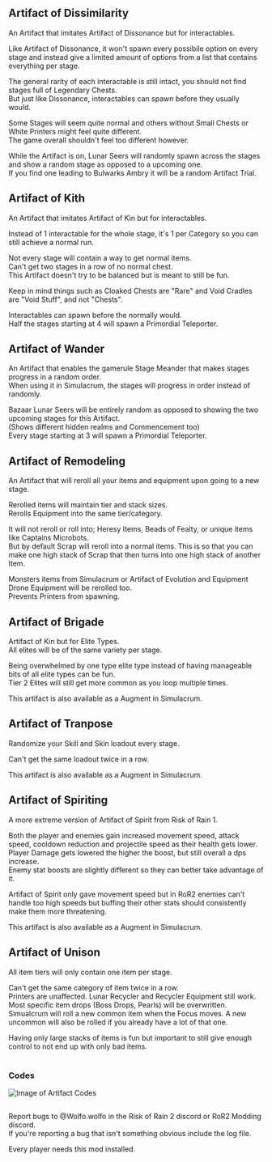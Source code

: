 ## Artifact of Dissimilarity
An Artifact that imitates Artifact of Dissonance but for interactables.

Like Artifact of Dissonance, it won't spawn every possibile option on every stage and instead give a limited amount of options from a list that contains everything per stage.

The general rarity of each interactable is still intact, you should not find stages full of Legendary Chests.\
But just like Dissonance, interactables can spawn before they usually would.

Some Stages will seem quite normal and others without Small Chests or White Printers might feel quite different.\
The game overall shouldn't feel too different however.


While the Artifact is on, Lunar Seers will randomly spawn across the stages and show a random stage as opposed to a upcoming one.\
If you find one leading to Bulwarks Ambry it will be a random Artifact Trial.

## Artifact of Kith
An Artifact that imitates Artifact of Kin but for interactables.

Instead of 1 interactable for the whole stage, it's 1 per Category so you can still achieve a normal run.

Not every stage will contain a way to get normal items.\
Can't get two stages in a row of no normal chest.\
This Artifact doesn't try to be balanced but is meant to still be fun.

Keep in mind things such as Cloaked Chests are "Rare" and Void Cradles are "Void Stuff", and not "Chests".

Interactables can spawn before the normally would.\
Half the stages starting at 4 will spawn a Primordial Teleporter.

## Artifact of Wander
An Artifact that enables the gamerule Stage Meander that makes stages progress in a random order.\
When using it in Simulacrum, the stages will progress in order instead of randomly.

Bazaar Lunar Seers will be entirely random as opposed to showing the two upcoming stages for this Artifact.\
(Shows different hidden realms and Commencement too)\
Every stage starting at 3 will spawn a Primordial Teleporter.

## Artifact of Remodeling
An Artifact that will reroll all your items and equipment upon going to a new stage.

Rerolled items will maintain tier and stack sizes.\
Rerolls Equipment into the same tier/category.

It will not reroll or roll into; Heresy Items, Beads of Fealty, or unique items like Captains Microbots.\
But by default Scrap will reroll into a normal items. This is so that you can make one high stack of Scrap that then turns into one high stack of another Item. 

Monsters items from Simulacrum or Artifact of Evolution and Equipment Drone Equipment will be rerolled too.\
Prevents Printers from spawning.

## Artifact of Brigade
Artifact of Kin but for Elite Types.\
All elites will be of the same variety per stage.

Being overwhelmed by one type elite type instead of having manageable bits of all elite types can be fun.\
Tier 2 Elites will still get more common as you loop multiple times.

This artifact is also available as a Augment in Simulacrum.

## Artifact of Tranpose
Randomize your Skill and Skin loadout every stage.

Can't get the same loadout twice in a row.

This artifact is also available as a Augment in Simulacrum.

## Artifact of Spiriting
A more extreme version of Artifact of Spirit from Risk of Rain 1.

Both the player and enemies gain increased movement speed, attack speed, cooldown reduction and projectile speed as their health gets lower.\
Player Damage gets lowered the higher the boost, but still overall a dps increase.\
Enemy stat boosts are slightly different so they can better take advantage of it. 

Artifact of Spirit only gave movement speed but in RoR2 enemies can't handle too high speeds but buffing their other stats should consistently make them more threatening.

This artifact is also available as a Augment in Simulacrum.

## Artifact of Unison
All item tiers will only contain one item per stage.

Can't get the same category of item twice in a row.\
Printers are unaffected. Lunar Recycler and Recycler Equipment still work.\
Most specific item drops (Boss Drops, Pearls) will be overwritten.\
Simualcrum will roll a new common item when the Focus moves. A new uncommon will also be rolled if you already have a lot of that one.

Having only large stacks of items is fun but important to still give enough control to not end up with only bad items.

#
### Codes
![Image of Artifact Codes](https://cdn.discordapp.com/attachments/743886063738683413/921675680092143616/WolfoArtifactCodes.png) 


##
Report bugs to @Wolfo.wolfo in the Risk of Rain 2 discord or RoR2 Modding discord.\
If you're reporting a bug that isn't something obvious include the log file.

Every player needs this mod installed.
